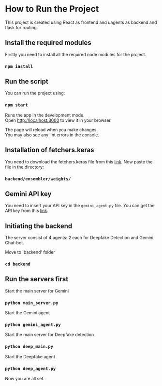 # How to Run the Project

This project is created using React as frontend and uagents as backend and flask for routing.

## Install the required modules

Firstly you need to install all the required node modules for the project.

### `npm install`

## Run the script

You can run the project using:

### `npm start`

Runs the app in the development mode.\
Open [http://localhost:3000](http://localhost:3000) to view it in your browser.

The page will reload when you make changes.\
You may also see any lint errors in the console.

## Installation of fetchers.keras
You need to download the fetchers.keras file from this [link](https://drive.google.com/file/d/1yXIi2eEQTjYcqVxeCvMnKvRzJIhuruJN/view?usp=drive_link).
Now paste the file in the directory:
### `backend/ensembler/weights/`

## Gemini API key
You need to insert your API key in the `gemini_agent.py` file. You can get the API key from this [link](https://ai.google.dev/gemini-api?gad_source=1&gclid=Cj0KCQjw28W2BhC7ARIsAPerrcK6kT7PlDcrp4EI0fiHrSuKKhhh3wHZeckAyHCwNNW8LnRtWOKh9zwaAtfyEALw_wcB&authuser=5).


## Initiating the backend 

The server consist of 4 agents: 2 each for Deepfake Detection and Gemini Chat-bot.

Move to 'backend' folder

### `cd backend`

## Run the servers first

Start the main server for Gemini
### `python main_server.py`

Start the Gemini agent
### `python gemini_agent.py`

Start the main server for Deepfake detection
### `python deep_main.py`

Start the Deepfake agent
### `python deep_agent.py`




Now you are all set.
